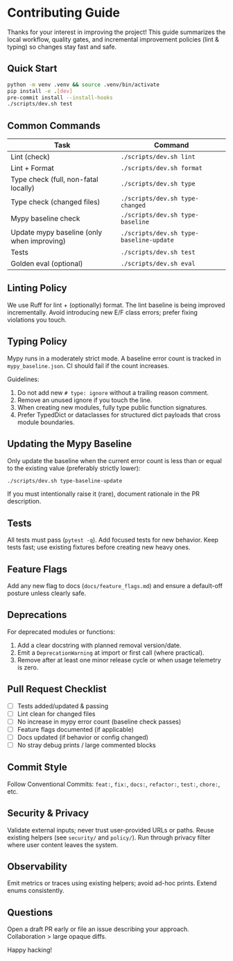 # Contributing Guide

Thanks for your interest in improving the project! This guide summarizes the local workflow, quality gates, and incremental improvement policies (lint & typing) so changes stay fast and safe.

## Quick Start
```bash
python -m venv .venv && source .venv/bin/activate
pip install -e .[dev]
pre-commit install --install-hooks
./scripts/dev.sh test
```

## Common Commands
| Task | Command |
|------|---------|
| Lint (check) | `./scripts/dev.sh lint` |
| Lint + Format | `./scripts/dev.sh format` |
| Type check (full, non-fatal locally) | `./scripts/dev.sh type` |
| Type check (changed files) | `./scripts/dev.sh type-changed` |
| Mypy baseline check | `./scripts/dev.sh type-baseline` |
| Update mypy baseline (only when improving) | `./scripts/dev.sh type-baseline-update` |
| Tests | `./scripts/dev.sh test` |
| Golden eval (optional) | `./scripts/dev.sh eval` |

## Linting Policy
We use Ruff for lint + (optionally) format. The lint baseline is being improved incrementally. Avoid introducing new E/F class errors; prefer fixing violations you touch.

## Typing Policy
Mypy runs in a moderately strict mode. A baseline error count is tracked in `mypy_baseline.json`. CI should fail if the count increases.

Guidelines:
1. Do not add new `# type: ignore` without a trailing reason comment.
2. Remove an unused ignore if you touch the line.
3. When creating new modules, fully type public function signatures.
4. Prefer TypedDict or dataclasses for structured dict payloads that cross module boundaries.

## Updating the Mypy Baseline
Only update the baseline when the current error count is less than or equal to the existing value (preferably strictly lower):
```bash
./scripts/dev.sh type-baseline-update
```
If you must intentionally raise it (rare), document rationale in the PR description.

## Tests
All tests must pass (`pytest -q`). Add focused tests for new behavior. Keep tests fast; use existing fixtures before creating new heavy ones.

## Feature Flags
Add any new flag to docs (`docs/feature_flags.md`) and ensure a default-off posture unless clearly safe.

## Deprecations
For deprecated modules or functions:
1. Add a clear docstring with planned removal version/date.
2. Emit a `DeprecationWarning` at import or first call (where practical).
3. Remove after at least one minor release cycle or when usage telemetry is zero.

## Pull Request Checklist
- [ ] Tests added/updated & passing
- [ ] Lint clean for changed files
- [ ] No increase in mypy error count (baseline check passes)
- [ ] Feature flags documented (if applicable)
- [ ] Docs updated (if behavior or config changed)
- [ ] No stray debug prints / large commented blocks

## Commit Style
Follow Conventional Commits: `feat:`, `fix:`, `docs:`, `refactor:`, `test:`, `chore:`, etc.

## Security & Privacy
Validate external inputs; never trust user-provided URLs or paths. Reuse existing helpers (see `security/` and `policy/`). Run through privacy filter where user content leaves the system.

## Observability
Emit metrics or traces using existing helpers; avoid ad-hoc prints. Extend enums consistently.

## Questions
Open a draft PR early or file an issue describing your approach. Collaboration > large opaque diffs.

Happy hacking!
